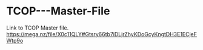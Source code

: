 # TCOP---Master-File
Link to TCOP Master file.
https://mega.nz/file/X0c11QLY#Gtsry66tb7iDLjrZhyKDoGcyKngtDH3E1ECjeFWtp9o

